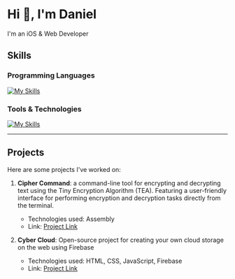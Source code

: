 # Hi 👋, I'm Daniel

I'm an iOS & Web Developer


## Skills

### Programming Languages
[![My Skills](https://skillicons.dev/icons?i=swift,html,css,java&perline=4)](https://skillicons.dev)


### Tools & Technologies
[![My Skills](https://skillicons.dev/icons?i=git,github,figma,firebase&perline=4)](https://skillicons.dev)


---

## Projects

Here are some projects I've worked on:

1. **Cipher Command**:
   a command-line tool for encrypting and decrypting text using the Tiny Encryption Algorithm (TEA). Featuring a user-friendly interface for performing
   encryption and decryption tasks directly from the terminal.
   - Technologies used: Assembly
   - Link: [Project Link](https://chickenrei.github.io/CipherCommand)

3. **Cyber Cloud**: Open-source project for creating your own cloud storage on the web using Firebase
   - Technologies used: HTML, CSS, JavaScript, Firebase
   - Link: [Project Link](https://github.com/ChickenRei/Cyber-Cloud-OpenSource)
   
